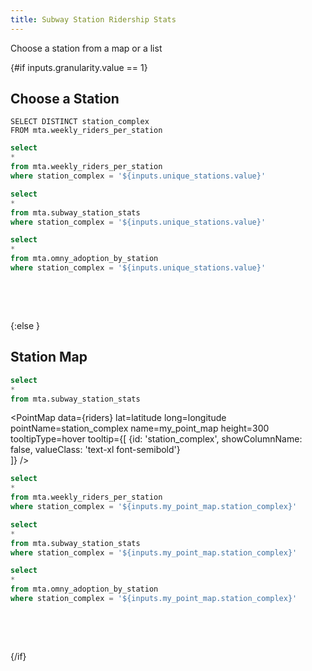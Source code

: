 ```yaml
---
title: Subway Station Ridership Stats
---
```


Choose a station from a map or a list 

<Dropdown name=granularity>
    <DropdownOption valueLabel="List" value="1" />
    <DropdownOption valueLabel="Map" value="2" />
</Dropdown>

{#if inputs.granularity.value == 1}

## Choose a Station

```unique_stations
SELECT DISTINCT station_complex
FROM mta.weekly_riders_per_station
```


<Dropdown
    name=unique_stations
    data={unique_stations}
    value=station_complex
    title="Select a Station" 
    defaultValue="Times Sq-42 St (N,Q,R,W,S,1,2,3,7)/42 St (A,C,E)"
/>

```sql station_weekly_stats
select 
* 
from mta.weekly_riders_per_station
where station_complex = '${inputs.unique_stations.value}'
```


<LineChart 
    data={station_weekly_stats}
    x=week_start
    y=total_weekly_ridership
    y2=avg_weekly_temperature
    yAxisTitle="Ridership Per Week"
    chartAreaHeight= 400
/>


```sql station_ridership_stats
select 
* 
from mta.subway_station_stats
where station_complex = '${inputs.unique_stations.value}'
```

```sql omny_stats
select 
* 
from mta.omny_adoption_by_station
where station_complex = '${inputs.unique_stations.value}'
```

<BigValue 
  data={omny_stats} 
  value=omny_2022
  fmt=pct1
  title='OMNY 2022'
/>
<BigValue 
  data={omny_stats} 
  value=omny_2023
  fmt=pct1
  comparison=omny_2023_growth
  comparisonFmt=pct1
  comparisonTitle="YoY"
  title='OMNY 2023'
/>
<BigValue 
  data={omny_stats} 
  value=omny_2024
  fmt=pct1
  comparison=omny_2024_growth
  comparisonFmt=pct1
  comparisonTitle="YoY"
  title='OMNY 2024'
/><br/>


<BigValue 
  data={station_ridership_stats} 
  value=avg_weekday_ridership
  fmt=num0
  title='Avg 2024 Weekday Ridership'
/>
<BigValue 
  data={station_ridership_stats} 
  value=avg_weekend_ridership
  fmt=num0
  comparison=weekend_ridership_percentage_change
  comparisonFmt=pct1
  comparisonTitle="Weekend % Change"
  title='Avg 2024 Weekend Ridership'
/><br/>

<BigValue 
  data={station_ridership_stats} 
  value=weekday_transfer_percentage
  fmt=pct2
  title='2024 Weekday Transfer %'
/>
<BigValue 
  data={station_ridership_stats} 
  value=weekend_transfer_percentage
  fmt=pct2
  comparison=weekend_transfer_percentage_change
  comparisonFmt=pct1
  comparisonTitle="Weekend % Change"
  title='2024 Weekend Transfer %'
/>



{:else }


## Station Map

```sql riders
select 
* 
from mta.subway_station_stats
```


<PointMap 
    data={riders} 
    lat=latitude 
    long=longitude 
    pointName=station_complex
    name=my_point_map
    height=300
    tooltipType=hover
    tooltip={[
        {id: 'station_complex', showColumnName: false, valueClass: 'text-xl font-semibold'}    
    ]}
/>

```sql station_weekly_map
select 
* 
from mta.weekly_riders_per_station
where station_complex = '${inputs.my_point_map.station_complex}'
```


<LineChart 
    data={station_weekly_map}
    x=week_start
    y=total_weekly_ridership
    y2=avg_weekly_temperature
    yAxisTitle="Ridership Per Week"
    chartAreaHeight= 400
/>

```sql station_ridership_stats_map
select 
* 
from mta.subway_station_stats
where station_complex = '${inputs.my_point_map.station_complex}'
```

```sql omny_stats_map
select 
* 
from mta.omny_adoption_by_station
where station_complex = '${inputs.my_point_map.station_complex}'
```

<BigValue 
  data={omny_stats_map} 
  value=omny_2022
  fmt=pct1
  title='OMNY 2022'
/>
<BigValue 
  data={omny_stats_map} 
  value=omny_2023
  fmt=pct1
  comparison=omny_2023_growth
  comparisonFmt=pct1
  comparisonTitle="YoY"
  title='OMNY 2023'
/>
<BigValue 
  data={omny_stats_map} 
  value=omny_2024
  fmt=pct1
  comparison=omny_2024_growth
  comparisonFmt=pct1
  comparisonTitle="YoY"
  title='OMNY 2024'
/><br/>


<BigValue 
  data={station_ridership_stats_map} 
  value=avg_weekday_ridership
  fmt=num0
  title='Avg 2024 Weekday Ridership'
/>
<BigValue 
  data={station_ridership_stats_map} 
  value=avg_weekend_ridership
  fmt=num0
  comparison=weekend_ridership_percentage_change
  comparisonFmt=pct1
  comparisonTitle="Weekend % Change"
  title='Avg 2024 Weekend Ridership'
/><br/>

<BigValue 
  data={station_ridership_stats_map} 
  value=weekday_transfer_percentage
  fmt=pct2
  title='2024 Weekday Transfer %'
/>
<BigValue 
  data={station_ridership_stats_map} 
  value=weekend_transfer_percentage
  fmt=pct2
  comparison=weekend_transfer_percentage_change
  comparisonFmt=pct1
  comparisonTitle="Weekend % Change"
  title='2024 Weekend Transfer %'
/>

{/if}